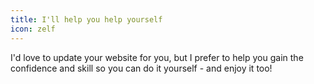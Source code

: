 ```yaml
---
title: I'll help you help yourself
icon: zelf
---
```


I'd love to update your website for you, but I prefer to help you gain the confidence and skill so you can do it yourself - and enjoy it too!